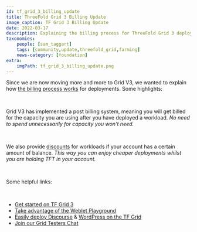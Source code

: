 ```yaml
---
id: tf_grid_3_billing_update
title: ThreeFold Grid 3 Billing Update
image_caption: TF Grid 3 Billing Update
date: 2022-03-17
description: Explaining the billing process for ThreeFold Grid 3 deployments.
taxonomies:
    people: [sam_taggart]
    tags: [community,update,threefold_grid,farming]
    news-category: [foundation]
extra:
    imgPath: tf_grid_3_billing_update.png
---
```


Since we are now moving more and more to Grid V3, we wanted to explain how [the billing process works](https://forum.threefold.io/t/how-deployment-costs-get-calculated/2486) for deployments. Some highlights:

<br/>

Grid V3 has implemented a post billing system, meaning you will get billed for the capacity you are using after you have deployed a workload. *No need to spend unnecessarily for capacity you won't need.*

<br/>

We also provide [discounts](https://library.threefold.me/info/threefold/#/tfgrid/pricing/threefold__pricing?id=discount-levels) for workloads if your account has a certain amount of balance. *This way you can enjoy cheaper deployments whilst you are holding TFT in your account.*

<br/>

Some helpful links:

<br/>

- [Get started on TF Grid 3](https://library.threefold.me/info/manual/#/)
- [Take advantage of the Weblet Playground](https://library.threefold.me/info/manual/#/manual__weblets_home)
- [Easily deploy Discourse](https://forum.threefold.io/t/from-zero-to-hero-deploy-discourse-and-wordpress-in-under-10-5-minutes/2206) & [WordPress on the TF Grid](https://forum.threefold.io/t/easily-deploy-wordpress-the-most-popular-website-builder-on-tf-grid/2136)
- [Join our Grid Testers Chat](https://t.me/threefoldtesting)